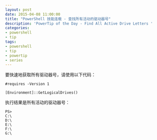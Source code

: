 ```yaml
---
layout: post
date: 2015-04-08 11:00:00
title: "PowerShell 技能连载 - 查找所有活动的驱动器号"
description: 'PowerTip of the Day - Find All Active Drive Letters '
categories:
- powershell
- tip
tags:
- powershell
- tip
- powertip
- series
---
```

要快速地获取所有驱动器号，请使用以下代码：

    #requires -Version 1

    [Environment]::GetLogicalDrives()

执行结果是所有活动的驱动器号：

    PS>
    C:\
    D:\
    E:\
    F:\
    G:\

<!--本文国际来源：[Find All Active Drive Letters ](http://community.idera.com/powershell/powertips/b/tips/posts/find-all-active-drive-letters)-->
